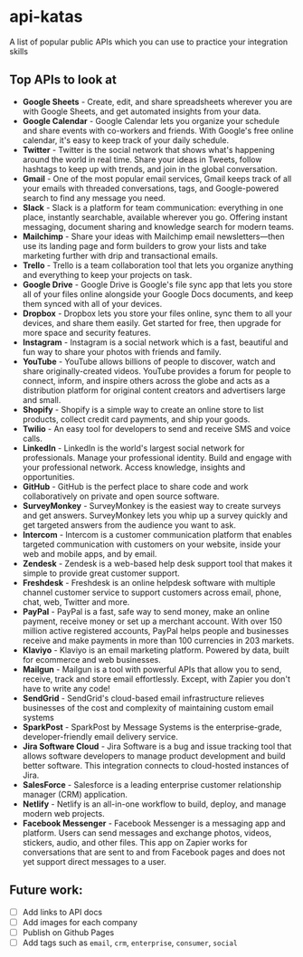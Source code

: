 # api-katas
A list of popular public APIs which you can use to practice your integration skills

## Top APIs to look at
- **Google Sheets** - Create, edit, and share spreadsheets wherever you are with Google Sheets, and get automated insights from your data.
- **Google Calendar** - Google Calendar lets you organize your schedule and share events with co-workers and friends. With Google's free online calendar, it's easy to keep track of your daily schedule.
- **Twitter** - Twitter is the social network that shows what's happening around the world in real time. Share your ideas in Tweets, follow hashtags to keep up with trends, and join in the global conversation.
- **Gmail** - One of the most popular email services, Gmail keeps track of all your emails with threaded conversations, tags, and Google-powered search to find any message you need.
- **Slack** - Slack is a platform for team communication: everything in one place, instantly searchable, available wherever you go. Offering instant messaging, document sharing and knowledge search for modern teams.
- **Mailchimp** - Share your ideas with Mailchimp email newsletters—then use its landing page and form builders to grow your lists and take marketing further with drip and transactional emails.
- **Trello** - Trello is a team collaboration tool that lets you organize anything and everything to keep your projects on task.
- **Google Drive** - Google Drive is Google's file sync app that lets you store all of your files online alongside your Google Docs documents, and keep them synced with all of your devices.
- **Dropbox** - Dropbox lets you store your files online, sync them to all your devices, and share them easily. Get started for free, then upgrade for more space and security features.
- **Instagram** - Instagram is a social network which is a fast, beautiful and fun way to share your photos with friends and family.
- **YouTube** - YouTube allows billions of people to discover, watch and share originally-created videos. YouTube provides a forum for people to connect, inform, and inspire others across the globe and acts as a distribution platform for original content creators and advertisers large and small.
- **Shopify** - Shopify is a simple way to create an online store to list products, collect credit card payments, and ship your goods.
- **Twilio** - An easy tool for developers to send and receive SMS and voice calls.
- **LinkedIn** - LinkedIn is the world's largest social network for professionals. Manage your professional identity. Build and engage with your professional network. Access knowledge, insights and opportunities.
- **GitHub** - GitHub is the perfect place to share code and work collaboratively on private and open source software.
- **SurveyMonkey** - SurveyMonkey is the easiest way to create surveys and get answers. SurveyMonkey lets you whip up a survey quickly and get targeted answers from the audience you want to ask.
- **Intercom** - Intercom is a customer communication platform that enables targeted communication with customers on your website, inside your web and mobile apps, and by email.
- **Zendesk** - Zendesk is a web-based help desk support tool that makes it simple to provide great customer support.
- **Freshdesk** - Freshdesk is an online helpdesk software with multiple channel customer service to support customers across email, phone, chat, web, Twitter and more.
- **PayPal** - PayPal is a fast, safe way to send money, make an online payment, receive money or set up a merchant account. With over 150 million active registered accounts, PayPal helps people and businesses receive and make payments in more than 100 currencies in 203 markets.
- **Klaviyo** - Klaviyo is an email marketing platform. Powered by data, built for ecommerce and web businesses.
- **Mailgun** - Mailgun is a tool with powerful APIs that allow you to send, receive, track and store email effortlessly. Except, with Zapier you don't have to write any code!
- **SendGrid** - SendGrid's cloud-based email infrastructure relieves businesses of the cost and complexity of maintaining custom email systems
- **SparkPost** - SparkPost by Message Systems is the enterprise-grade, developer-friendly email delivery service. 
- **Jira Software Cloud** - Jira Software is a bug and issue tracking tool that allows software developers to manage product development and build better software. This integration connects to cloud-hosted instances of Jira.
- **SalesForce** - Salesforce is a leading enterprise customer relationship manager (CRM) application.
- **Netlify** - Netlify is an all-in-one workflow to build, deploy, and manage modern web projects.
- **Facebook Messenger** - Facebook Messenger is a messaging app and platform. Users can send messages and exchange photos, videos, stickers, audio, and other files. This app on Zapier works for conversations that are sent to and from Facebook pages and does not yet support direct messages to a user.

## Future work:
- [ ] Add links to API docs
- [ ] Add images for each company
- [ ] Publish on Github Pages
- [ ] Add tags such as `email`, `crm`, `enterprise`, `consumer`, `social`
